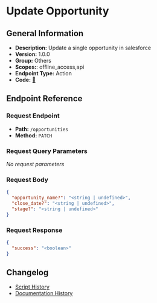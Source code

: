 # Update Opportunity

## General Information

- **Description:** Update a single opportunity in salesforce
- **Version:** 1.0.0
- **Group:** Others
- **Scopes:**: offline_access,api
- **Endpoint Type:** Action
- **Code:** [🔗](https://github.com/NangoHQ/integration-templates/tree/main/integrations/salesforce-sandbox/actions/update-opportunity.ts)


## Endpoint Reference

### Request Endpoint

- **Path:** `/opportunities`
- **Method:** `PATCH`

### Request Query Parameters

_No request parameters_

### Request Body

```json
{
  "opportunity_name?": "<string | undefined>",
  "close_date?": "<string | undefined>",
  "stage?": "<string | undefined>"
}
```

### Request Response

```json
{
  "success": "<boolean>"
}
```

## Changelog

- [Script History](https://github.com/NangoHQ/integration-templates/commits/main/integrations/salesforce-sandbox/actions/update-opportunity.ts)
- [Documentation History](https://github.com/NangoHQ/integration-templates/commits/main/integrations/salesforce-sandbox/actions/update-opportunity.md)

<!-- END  GENERATED CONTENT -->


